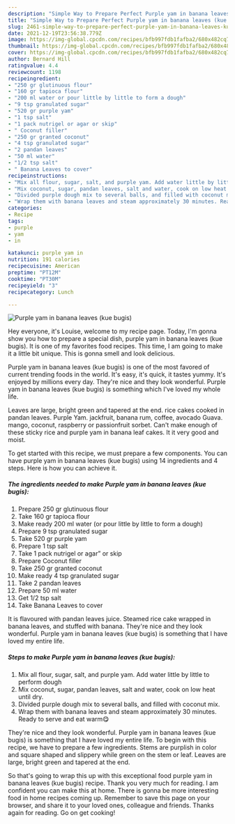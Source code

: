 ```yaml
---
description: "Simple Way to Prepare Perfect Purple yam in banana leaves (kue bugis)"
title: "Simple Way to Prepare Perfect Purple yam in banana leaves (kue bugis)"
slug: 2461-simple-way-to-prepare-perfect-purple-yam-in-banana-leaves-kue-bugis
date: 2021-12-19T23:56:38.779Z
image: https://img-global.cpcdn.com/recipes/bfb997fdb1fafba2/680x482cq70/purple-yam-in-banana-leaves-kue-bugis-recipe-main-photo.jpg
thumbnail: https://img-global.cpcdn.com/recipes/bfb997fdb1fafba2/680x482cq70/purple-yam-in-banana-leaves-kue-bugis-recipe-main-photo.jpg
cover: https://img-global.cpcdn.com/recipes/bfb997fdb1fafba2/680x482cq70/purple-yam-in-banana-leaves-kue-bugis-recipe-main-photo.jpg
author: Bernard Hill
ratingvalue: 4.4
reviewcount: 1198
recipeingredient:
- "250 gr glutinuous flour"
- "160 gr tapioca flour"
- "200 ml water or pour little by little to form a dough"
- "9 tsp granulated sugar"
- "520 gr purple yam"
- "1 tsp salt"
- "1 pack nutrigel or agar or skip"
- " Coconut filler"
- "250 gr granted coconut"
- "4 tsp granulated sugar"
- "2 pandan leaves"
- "50 ml water"
- "1/2 tsp salt"
- " Banana Leaves to cover"
recipeinstructions:
- "Mix all flour, sugar, salt, and purple yam. Add water little by little to perform dough"
- "Mix coconut, sugar, pandan leaves, salt and water, cook on low heat until dry."
- "Divided purple dough mix to several balls, and filled with coconut mix."
- "Wrap them with banana leaves and steam approximately 30 minutes. Ready to serve and eat warm😋"
categories:
- Recipe
tags:
- purple
- yam
- in

katakunci: purple yam in 
nutrition: 191 calories
recipecuisine: American
preptime: "PT12M"
cooktime: "PT30M"
recipeyield: "3"
recipecategory: Lunch

---
```



![Purple yam in banana leaves (kue bugis)](https://img-global.cpcdn.com/recipes/bfb997fdb1fafba2/680x482cq70/purple-yam-in-banana-leaves-kue-bugis-recipe-main-photo.jpg)

Hey everyone, it's Louise, welcome to my recipe page. Today, I'm gonna show you how to prepare a special dish, purple yam in banana leaves (kue bugis). It is one of my favorites food recipes. This time, I am going to make it a little bit unique. This is gonna smell and look delicious.

Purple yam in banana leaves (kue bugis) is one of the most favored of current trending foods in the world. It's easy, it's quick, it tastes yummy. It's enjoyed by millions every day. They're nice and they look wonderful. Purple yam in banana leaves (kue bugis) is something which I've loved my whole life.

Leaves are large, bright green and tapered at the end. rice cakes cooked in pandan leaves. Purple Yam. jackfruit, banana rum, coffee, avocado Guava. mango, coconut, raspberry or passionfruit sorbet. Can't make enough of these sticky rice and purple yam in banana leaf cakes. It it very good and moist.


To get started with this recipe, we must prepare a few components. You can have purple yam in banana leaves (kue bugis) using 14 ingredients and 4 steps. Here is how you can achieve it.

<!--inarticleads1-->

##### The ingredients needed to make Purple yam in banana leaves (kue bugis):

1. Prepare 250 gr glutinuous flour
1. Take 160 gr tapioca flour
1. Make ready 200 ml water (or pour little by little to form a dough)
1. Prepare 9 tsp granulated sugar
1. Take 520 gr purple yam
1. Prepare 1 tsp salt
1. Take 1 pack nutrigel or agar” or skip
1. Prepare  Coconut filler
1. Take 250 gr granted coconut
1. Make ready 4 tsp granulated sugar
1. Take 2 pandan leaves
1. Prepare 50 ml water
1. Get 1/2 tsp salt
1. Take  Banana Leaves to cover


It is flavoured with pandan leaves juice. Steamed rice cake wrapped in banana leaves, and stuffed with banana. They're nice and they look wonderful. Purple yam in banana leaves (kue bugis) is something that I have loved my entire life. 

<!--inarticleads2-->

##### Steps to make Purple yam in banana leaves (kue bugis):

1. Mix all flour, sugar, salt, and purple yam. Add water little by little to perform dough
1. Mix coconut, sugar, pandan leaves, salt and water, cook on low heat until dry.
1. Divided purple dough mix to several balls, and filled with coconut mix.
1. Wrap them with banana leaves and steam approximately 30 minutes. Ready to serve and eat warm😋


They're nice and they look wonderful. Purple yam in banana leaves (kue bugis) is something that I have loved my entire life. To begin with this recipe, we have to prepare a few ingredients. Stems are purplish in color and square shaped and slippery while green on the stem or leaf. Leaves are large, bright green and tapered at the end. 

So that's going to wrap this up with this exceptional food purple yam in banana leaves (kue bugis) recipe. Thank you very much for reading. I am confident you can make this at home. There is gonna be more interesting food in home recipes coming up. Remember to save this page on your browser, and share it to your loved ones, colleague and friends. Thanks again for reading. Go on get cooking!
